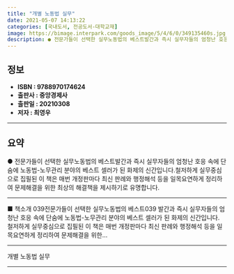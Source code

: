 ```yaml
---
title: "개별 노동법 실무"
date: 2021-05-07 14:13:22
categories: [국내도서, 전공도서-대학교재]
image: https://bimage.interpark.com/goods_image/5/4/6/0/349135460s.jpg
description: ● 전문가들이 선택한 실무노동법의 베스트발간과 즉시 실무자들의 엄청난 호응 속에 단숨에 노동법-노무관리 분야의 베스트 셀러가 된 화제의 신간입니다.철저하게 실무중심으로 집필된 이 책은 매번 개정판마다 최신 판례와 행정해석 등을 일목요연하게 정리하여 문제해결을 위한 최상의 해결책을 제시
---
```


## **정보**

- **ISBN : 9788970174624**
- **출판사 : 중앙경제사**
- **출판일 : 20210308**
- **저자 : 최영우**

------



## **요약**

●  전문가들이 선택한 실무노동법의 베스트발간과 즉시 실무자들의 엄청난 호응 속에 단숨에 노동법-노무관리 분야의 베스트 셀러가 된 화제의 신간입니다.철저하게 실무중심으로 집필된 이 책은 매번 개정판마다 최신 판례와 행정해석 등을 일목요연하게 정리하여 문제해결을 위한 최상의 해결책을 제시하기로 유명합니다.

------

■ 책소개 039전문가들이 선택한 실무노동법의 베스트039 발간과 즉시 실무자들의 엄청난 호응 속에 단숨에 노동법-노무관리 분야의 베스트 셀러가 된 화제의 신간입니다. 철저하게 실무중심으로 집필된 이 책은 매번 개정판마다 최신 판례와 행정해석 등을 일목요연하게 정리하여 문제해결을 위한... 

------


개별 노동법 실무 

------


